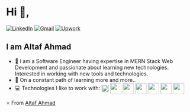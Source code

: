 # Hi 👋,
[![LinkedIn](https://img.shields.io/badge/LinkedIn-Altaf-black?labelColor=0A66C2&style=flat-square&logo=Linkedin&logoColor=white&link=https://www.linkedin.com/in/altaf-ahmad1/)](https://www.linkedin.com/in/altaf-ahmad1/)
[![Gmail](https://img.shields.io/badge/Gmail-Contact%20Me-black?labelColor=D44638&style=flat-square&logo=Gmail&logoColor=white&link=mailto:altaf.ahmad23@gmail.com)](mailto:altaf.ahmad23@gmail.com)
[![Upwork](https://img.shields.io/badge/Upwork-Got%20a%20Task%20For%20Me-black?labelColor=14A800&style=flat-square&logo=Upwork&logoColor=white&link=https://www.upwork.com/freelancers/~01118d2d67405b0adb)](https://www.upwork.com/freelancers/~01118d2d67405b0adb)

## I am Altaf Ahmad

- 👨 I am a Software Engineer having expertise in MERN Stack Web Development and passionate about learning new technologies. Interested in working with new tools and technologies.
- 🧠 On a constant path of learning more and more..
- 💻 Technologies I like to work with: <img src="https://www.vectorlogo.zone/logos/typescriptlang/typescriptlang-icon.svg" height="20" valign="middle"> <img src="https://www.vectorlogo.zone/logos/javascript/javascript-ar21.svg" height="30" valign="middle"> <img src="https://www.vectorlogo.zone/logos/mongodb/mongodb-ar21.svg" height="30" valign="middle"> <img src="https://www.vectorlogo.zone/logos/expressjs/expressjs-ar21.svg" height="30" valign="middle"> <img src="https://www.vectorlogo.zone/logos/reactjs/reactjs-ar21.svg" height="30" valign="middle"> <img src="https://www.vectorlogo.zone/logos/nodejs/nodejs-ar21.svg" height="30" valign="middle"> <img src="https://www.vectorlogo.zone/logos/heroku/heroku-ar21.svg" height="30" valign="middle"> 

⭐️ From [Altaf Ahmad](https://github.com/altafahmad1)
